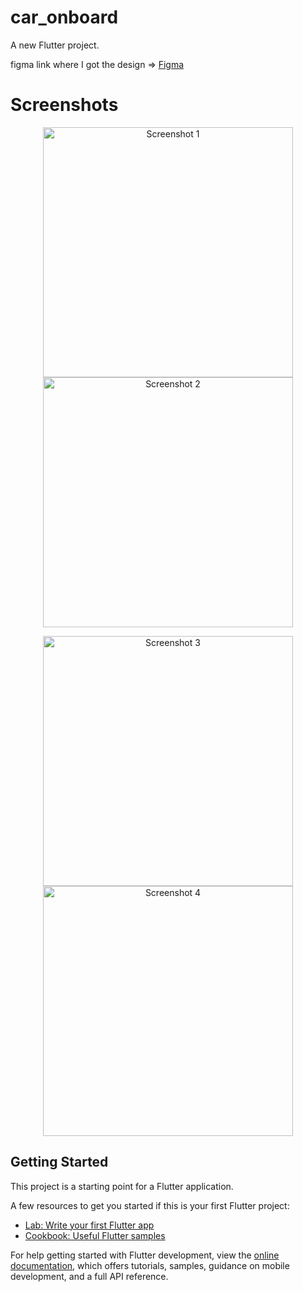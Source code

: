 # car_onboard

A new Flutter project.

figma link where I got the design => [Figma]([url](https://www.figma.com/file/imaPdWjF3H2QpyrTBzjmmI/Onboarding-(Community)?type=design&node-id=0-1&mode=design))

# Screenshots

<p align="center">
  <img src="assets/Simulator Screenshot - iPhone 15 - 2024-01-13 at 18.20.08.png" width="400" alt="Screenshot 1"> <img src="assets/Simulator Screenshot - iPhone 15 - 2024-01-13 at 18.20.14.png" width="400" alt="Screenshot 2">
</p>
<p align="center">
  <img src="assets/Simulator Screenshot - iPhone 15 - 2024-01-13 at 18.20.17.png" width="400" alt="Screenshot 3"> <img src="assets/Simulator Screenshot - iPhone 15 - 2024-01-13 at 18.20.21.png" width="400" alt="Screenshot 4">
</p>

## Getting Started

This project is a starting point for a Flutter application.

A few resources to get you started if this is your first Flutter project:

- [Lab: Write your first Flutter app](https://docs.flutter.dev/get-started/codelab)
- [Cookbook: Useful Flutter samples](https://docs.flutter.dev/cookbook)

For help getting started with Flutter development, view the
[online documentation](https://docs.flutter.dev/), which offers tutorials,
samples, guidance on mobile development, and a full API reference.
